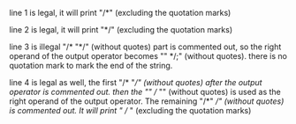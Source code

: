 line 1 is legal, it will print
"/*" (excluding the quotation marks)

line 2 is legal, it will print
"*/" (excluding the quotation marks)

line 3 is illegal
"/* "*/" (without quotes) part is commented out,
so the right operand of the output operator becomes
"" */;" (without quotes). there is no quotation
mark to mark the end of the string.

line 4 is legal as well, the first
"/* "*/" (without quotes) after the output operator
is commented out. then the "" /* "" (without quotes)
is used as the right operand of the output operator.
The remaining "/*" */" (without quotes) is commented
out. It will print
" /* " (excluding the quotation marks)
